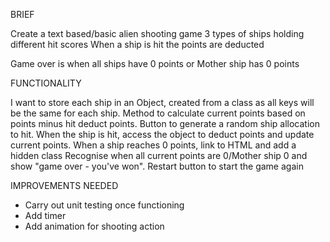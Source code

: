BRIEF

Create a text based/basic alien shooting game
3 types of ships holding different hit scores
When a ship is hit the points are deducted

Game over is when all ships have 0 points or Mother ship has 0 points

FUNCTIONALITY

I want to store each ship in an Object, created from a class as all keys will be the same for each ship.
Method to calculate current points based on points minus hit deduct points.
Button to generate a random ship allocation to hit.
When the ship is hit, access the object to deduct points and update current points.
When a ship reaches 0 points, link to HTML and add a hidden class
Recognise when all current points are 0/Mother ship 0 and show "game over - you've won".
Restart button to start the game again


IMPROVEMENTS NEEDED

- Carry out unit testing once functioning
- Add timer
- Add animation for shooting action
